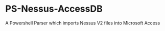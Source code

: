 PS-Nessus-AccessDB
==================

A Powershell Parser which imports Nessus V2 files into Microsoft Access 